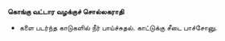 **கொங்கு வட்டார வழக்குச் சொல்லகராதி**
- களை படர்ந்த காடுகளில் நீர் பாய்ச்சுதல். காட்டுக்கு சீடை பாச்சோனு.

